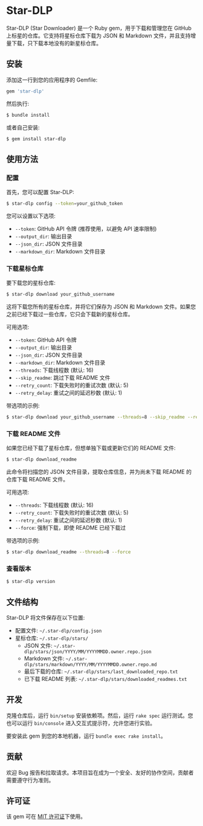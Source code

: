 # Star-DLP

Star-DLP (Star Downloader) 是一个 Ruby gem，用于下载和管理您在 GitHub 上标星的仓库。它支持将星标仓库下载为 JSON 和 Markdown 文件，并且支持增量下载，只下载本地没有的新星标仓库。

## 安装

添加这一行到您的应用程序的 Gemfile:

```ruby
gem 'star-dlp'
```

然后执行:

```bash
$ bundle install
```

或者自己安装:

```bash
$ gem install star-dlp
```

## 使用方法

### 配置

首先，您可以配置 Star-DLP:

```bash
$ star-dlp config --token=your_github_token
```

您可以设置以下选项:
- `--token`: GitHub API 令牌 (推荐使用，以避免 API 速率限制)
- `--output_dir`: 输出目录
- `--json_dir`: JSON 文件目录
- `--markdown_dir`: Markdown 文件目录

### 下载星标仓库

要下载您的星标仓库:

```bash
$ star-dlp download your_github_username
```

这将下载您所有的星标仓库，并将它们保存为 JSON 和 Markdown 文件。如果您之前已经下载过一些仓库，它只会下载新的星标仓库。

可用选项:
- `--token`: GitHub API 令牌
- `--output_dir`: 输出目录
- `--json_dir`: JSON 文件目录
- `--markdown_dir`: Markdown 文件目录
- `--threads`: 下载线程数 (默认: 16)
- `--skip_readme`: 跳过下载 README 文件
- `--retry_count`: 下载失败时的重试次数 (默认: 5)
- `--retry_delay`: 重试之间的延迟秒数 (默认: 1)

带选项的示例:

```bash
$ star-dlp download your_github_username --threads=8 --skip_readme --retry_count=3
```

### 下载 README 文件

如果您已经下载了星标仓库，但想单独下载或更新它们的 README 文件:

```bash
$ star-dlp download_readme
```

此命令将扫描您的 JSON 文件目录，提取仓库信息，并为尚未下载 README 的仓库下载 README 文件。

可用选项:
- `--threads`: 下载线程数 (默认: 16)
- `--retry_count`: 下载失败时的重试次数 (默认: 5)
- `--retry_delay`: 重试之间的延迟秒数 (默认: 1)
- `--force`: 强制下载，即使 README 已经下载过

带选项的示例:

```bash
$ star-dlp download_readme --threads=8 --force
```

### 查看版本

```bash
$ star-dlp version
```

## 文件结构

Star-DLP 将文件保存在以下位置:

- 配置文件: `~/.star-dlp/config.json`
- 星标仓库: `~/.star-dlp/stars/`
  - JSON 文件: `~/.star-dlp/stars/json/YYYY/MM/YYYYMMDD.owner.repo.json`
  - Markdown 文件: `~/.star-dlp/stars/markdown/YYYY/MM/YYYYMMDD.owner.repo.md`
  - 最后下载的仓库: `~/.star-dlp/stars/last_downloaded_repo.txt`
  - 已下载 README 列表: `~/.star-dlp/stars/downloaded_readmes.txt`

## 开发

克隆仓库后，运行 `bin/setup` 安装依赖项。然后，运行 `rake spec` 运行测试。您也可以运行 `bin/console` 进入交互式提示符，允许您进行实验。

要安装此 gem 到您的本地机器，运行 `bundle exec rake install`。

## 贡献

欢迎 Bug 报告和拉取请求。本项目旨在成为一个安全、友好的协作空间，贡献者需要遵守行为准则。

## 许可证

该 gem 可在 [MIT 许可证](https://opensource.org/licenses/MIT)下使用。
